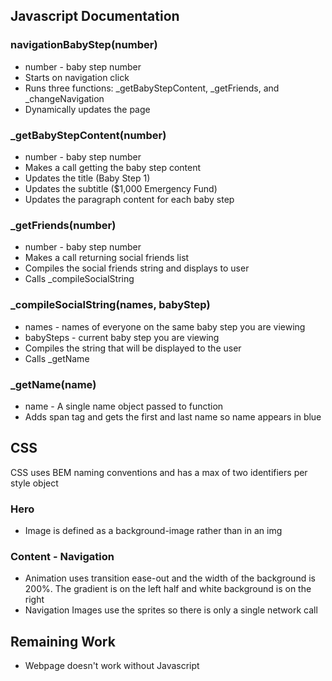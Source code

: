 ## Javascript Documentation
### navigationBabyStep(number)
* number - baby step number
* Starts on navigation click
* Runs three functions: _getBabyStepContent, _getFriends, and _changeNavigation
* Dynamically updates the page

### _getBabyStepContent(number)
* number - baby step number
* Makes a call getting the baby step content
* Updates the title (Baby Step 1)
* Updates the subtitle ($1,000 Emergency Fund)
* Updates the paragraph content for each baby step

### _getFriends(number)
* number - baby step number
* Makes a call returning social friends list
* Compiles the social friends string and displays to user
* Calls _compileSocialString

### _compileSocialString(names, babyStep)
* names - names of everyone on the same baby step you are viewing
* babySteps - current baby step you are viewing
* Compiles the string that will be displayed to the user
* Calls _getName

### _getName(name)
* name - A single name object passed to function
* Adds span tag and gets the first and last name so name appears in blue

## CSS
CSS uses BEM naming conventions and has a max of two identifiers per style object
### Hero
* Image is defined as a background-image rather than in an img
### Content - Navigation
* Animation uses transition ease-out and the width of the background is 200%. The gradient is on the left half and white background is on the right
* Navigation Images use the sprites so there is only a single network call

## Remaining Work
* Webpage doesn't work without Javascript